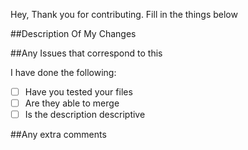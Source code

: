 Hey, Thank you for contributing. Fill in the things below

##Description Of My Changes


##Any Issues that correspond to this

I have done the following:
- [ ] Have you tested your files
- [ ] Are they able to merge
- [ ] Is the description descriptive

##Any extra comments
